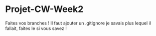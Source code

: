 # Projet-CW-Week2
Faites vos branches !
Il faut ajouter un .gitignore je savais plus lequel il fallait, faites le si vous savez !
